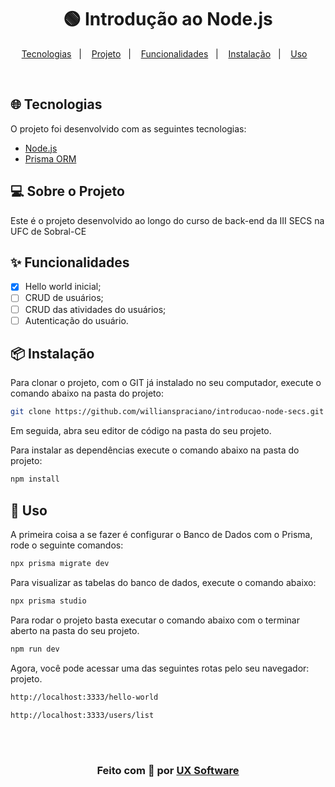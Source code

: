 <h1 align="center">
  🟢 Introdução ao Node.js
</h1>

<p align="center">
  <a href="#-tecnologias">Tecnologias</a>&nbsp;&nbsp;&nbsp;|&nbsp;&nbsp;&nbsp;
  <a href="#-sobre-o-projeto">Projeto</a>&nbsp;&nbsp;&nbsp;|&nbsp;&nbsp;&nbsp;
  <a href="#-funcionalidades">Funcionalidades</a>&nbsp;&nbsp;&nbsp;|&nbsp;&nbsp;&nbsp;
  <a href="#-instalação">Instalação</a>&nbsp;&nbsp;&nbsp;|&nbsp;&nbsp;&nbsp;
  <a href="#-uso">Uso</a>&nbsp;&nbsp;&nbsp;
</p>

<br>

## 🌐 Tecnologias

O projeto foi desenvolvido com as seguintes tecnologias:

- [Node.js](https://nodejs.org/pt-br/)
- [Prisma ORM](https://www.prisma.io/)

## 💻 Sobre o Projeto

Este é o projeto desenvolvido ao longo do curso de back-end da III SECS na UFC de Sobral-CE

## ✨ Funcionalidades

- [x] Hello world inicial;
- [ ] CRUD de usuários;
- [ ] CRUD das atividades do usuários;
- [ ] Autenticação do usuário.

## 📦 Instalação

Para clonar o projeto, com o GIT já instalado no seu computador, execute o comando abaixo na pasta do projeto:

```bash
git clone https://github.com/willianspraciano/introducao-node-secs.git
```

Em seguida, abra seu editor de código na pasta do seu projeto.

Para instalar as dependências execute o comando abaixo na pasta do projeto:

```bash
npm install
```

## 🔨 Uso

A primeira coisa a se fazer é configurar o Banco de Dados com o Prisma, rode o seguinte comandos:
```bash
npx prisma migrate dev
```

Para visualizar as tabelas do banco de dados, execute o comando abaixo:
```bash
npx prisma studio
```

Para rodar o projeto basta executar o comando abaixo com o terminar aberto na pasta do seu projeto.
```bash
npm run dev
```

Agora, você pode acessar uma das seguintes rotas pelo seu navegador:
projeto.
```bash
http://localhost:3333/hello-world
```
```bash
http://localhost:3333/users/list
```

<br/>
<br/>
<h3 align="center">
Feito com 💚 por <a href="https://www.uxsoftware.com.br/" target="_blank">UX Software</a>
<br/>
<br/>
</h3>
